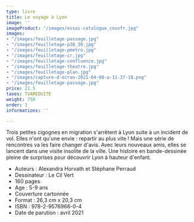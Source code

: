 ```yaml
---
type: livre
title: Le voyage à Lyon
image: ''
imageProduct: "/images/essai-catalogue_couvfr.jpg"
images:
- "/images/feuilletage-passage.jpg"
- "/images/feuilletage-p38_39.jpg"
- "/images/feuilletage-pmetro.jpg"
- "/images/feuilletage-cr.jpg"
- "/images/feuilletage-confluence.jpg"
- "/images/feuilletage-theatre.jpg"
- "/images/feuilletage-plan.jpg"
- "/images/capture-d-ecran-2021-04-08-a-11-37-18.png"
- "/images/feuilletage-passage.jpg"
price: 21.5
taxes: TVAREDUITE
weight: 750
order: 3
informations: ''

---
```

Trois petites cigognes en migration s'arrêtent à Lyon suite à un incident de vol. Elles n'ont qu'une envie : repartir au plus vite ! Mais une série de rencontres va les faire changer d'avis. Avec leurs nouveaux amis, elles se lancent dans une visite insolite de la ville. Une histoire en bande-dessinée pleine de surprises pour découvrir Lyon à hauteur d'enfant.

* Auteurs : Alexandra Horvath et Stéphane Perraud
* Dessinateur : Le Cil Vert
* 160 pages
* Age : 5-9 ans
* Couverture cartonnée
* Format : 26,3 cm x 20,3 cm
* ISBN : 978-2-9576966-0-4
* Date de parution : avril 2021